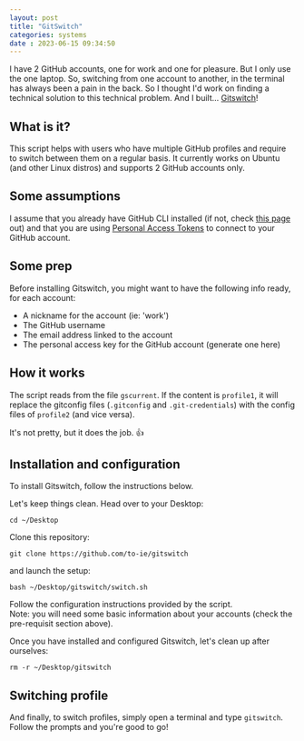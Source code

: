 ```yaml
---
layout: post
title: "GitSwitch" 
categories: systems
date : 2023-06-15 09:34:50
---
```


I have 2 GitHub accounts, one for work and one for pleasure. But I only use the one laptop. So, switching from one account to another, in the terminal has always been a pain in the back. So I thought I'd work on finding a technical solution to this technical problem. And I built... [Gitswitch](https://github.com/to-ie/gitswitch)!

## What is it? 
This script helps with users who have multiple GitHub profiles and require to switch between them on a regular basis. It currently works on Ubuntu (and other Linux distros) and supports 2 GitHub accounts only. 

## Some assumptions
I assume that you already have GitHub CLI installed (if not, check [this page](https://cli.github.com/manual/installation) out) and that you are using [Personal Access Tokens](https://docs.github.com/en/authentication/keeping-your-account-and-data-secure/managing-your-personal-access-tokens) to connect to your GitHub account.


## Some prep
Before installing Gitswitch, you might want to have the following info ready, for each account:

- A nickname for the account (ie: 'work')
- The GitHub username
- The email address linked to the account
- The personal access key for the GitHub account (generate one here)


## How it works
The script reads from the file `gscurrent`. If the content is `profile1`, it will replace the gitconfig files (`.gitconfig` and `.git-credentials`) with the config files of `profile2` (and vice versa).

It's not pretty, but it does the job. 👍

## Installation and configuration
To install Gitswitch, follow the instructions below. 

Let's keep things clean. Head over to your Desktop:
```
cd ~/Desktop
```

Clone this repository:
```
git clone https://github.com/to-ie/gitswitch
```

and launch the setup:
```
bash ~/Desktop/gitswitch/switch.sh
```

Follow the configuration instructions provided by the script. 
<br>Note: you will need some basic information about your accounts (check the pre-requisit section above).

Once you have installed and configured Gitswitch, let's clean up after ourselves:
```
rm -r ~/Desktop/gitswitch
```

## Switching profile
And finally, to switch profiles, simply open a terminal and type `gitswitch`. Follow the prompts and you're good to go!

